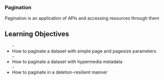 <h3>Pagination</h3>
Pagination is an application of APIs and accessing resources through them

Learning Objectives
-
<p>
<ul>
-   <li> How to paginate a dataset with simple page and pagesize parameters</li>
-   <li> How to paginate a dataset with hypermedia metadata</li>
-   <li> How to paginate in a deletion-resilient manner</li>
</ul>
</p>
